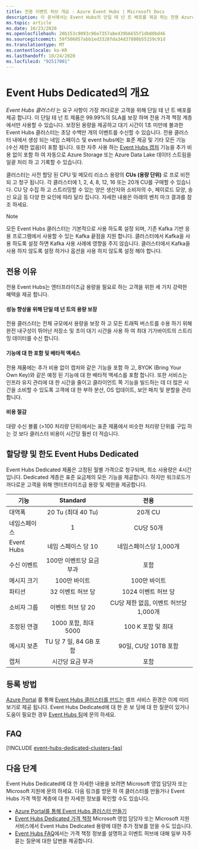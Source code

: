 ```yaml
---
title: 전용 이벤트 허브 개요 - Azure Event Hubs | Microsoft Docs
description: 이 문서에서는 Event Hubs의 단일 테 넌 트 배포를 제공 하는 전용 Azure Event Hubs에 대 한 개요를 제공 합니다.
ms.topic: article
ms.date: 10/23/2020
ms.openlocfilehash: 20b153c9093c96e7357a8e439b6655f1db80bd46
ms.sourcegitcommit: 59f506857abb1ed3328fda34d37800b55159c91d
ms.translationtype: MT
ms.contentlocale: ko-KR
ms.lasthandoff: 10/24/2020
ms.locfileid: "92517001"
---
```

# <a name="overview-of-event-hubs-dedicated"></a>Event Hubs Dedicated의 개요

*Event Hubs 클러스터* 는 요구 사항이 가장 까다로운 고객을 위해 단일 테 넌 트 배포를 제공 합니다. 이 단일 테 넌 트 제품은 99.99%의 SLA를 보장 하며 전용 가격 책정 계층 에서만 사용할 수 있습니다. 보장된 용량을 제공하고 대기 시간이 1초 미만에 불과한 Event Hubs 클러스터는 초당 수백만 개의 이벤트를 수신할 수 있습니다. 전용 클러스터 내에서 생성 되는 네임 스페이스 및 event hubs에는 표준 제공 및 기타 모든 기능 (수신 제한 없음)이 포함 됩니다. 또한 자주 사용 하는 [Event Hubs 캡처](event-hubs-capture-overview.md) 기능을 추가 비용 없이 포함 하 여 자동으로 Azure Storage 또는 Azure Data Lake 데이터 스트림을 일괄 처리 하 고 기록할 수 있습니다. 

클러스터는 사전 할당 된 CPU 및 메모리 리소스 용량의 **CUs (용량 단위)** 로 프로 비전 되 고 청구 됩니다. 각 클러스터에 1, 2, 4, 8, 12, 16 또는 20개 CU를 구매할 수 있습니다. CU 당 수집 하 고 스트리밍할 수 있는 양은 생산자와 소비자의 수, 페이로드 모양, 송신 요금 등 다양 한 요인에 따라 달라 집니다. 자세한 내용은 아래의 벤치 마크 결과를 참조 하세요. 

> [!NOTE]
> 모든 Event Hubs 클러스터는 기본적으로 사용 하도록 설정 되며, 기존 Kafka 기반 응용 프로그램에서 사용할 수 있는 Kafka 끝점을 지원 합니다. 클러스터에서 Kafka을 사용 하도록 설정 하면 Kafka 사용 사례에 영향을 주지 않습니다. 클러스터에서 Kafka을 사용 하지 않도록 설정 하거나 옵션을 사용 하지 않도록 설정 해야 합니다.

## <a name="why-dedicated"></a>전용 이유

전용 Event Hubs는 엔터프라이즈급 용량을 필요로 하는 고객을 위한 세 가지 강력한 혜택을 제공 합니다.

#### <a name="single-tenancy-guarantees-capacity-for-better-performance"></a>성능 향상을 위해 단일 테 넌 트의 용량 보장

전용 클러스터는 전체 규모에서 용량을 보장 하 고 모든 트래픽 버스트를 수용 하기 위해 완전 내구성이 뛰어난 저장소 및 초이 대기 시간을 사용 하 여 최대 기가바이트의 스트리밍 데이터를 수신 합니다. 

#### <a name="inclusive-and-exclusive-access-to-features"></a>기능에 대 한 포함 및 배타적 액세스 
전용 제품에는 추가 비용 없이 캡처와 같은 기능을 포함 하 고, BYOK (Bring Your Own Key)와 같은 예정 된 기능에 대 한 배타적 액세스를 포함 합니다. 또한 서비스는 인프라 유지 관리에 대 한 시간을 줄이고 클라이언트 쪽 기능을 빌드하는 데 더 많은 시간을 소비할 수 있도록 고객에 대 한 부하 분산, OS 업데이트, 보안 패치 및 분할을 관리 합니다.  

#### <a name="cost-savings"></a>비용 절감
대량 수신 볼륨 (>100 처리량 단위)에서는 표준 제품에서 비슷한 처리량 단위를 구입 하는 것 보다 클러스터 비용이 시간당 훨씬 더 적습니다.


## <a name="event-hubs-dedicated-quotas-and-limits"></a>할당량 및 한도 Event Hubs Dedicated

Event Hubs Dedicated 제품은 고정된 월별 가격으로 청구되며, 최소 사용량은 4시간입니다. Dedicated 계층은 표준 요금제의 모든 기능을 제공합니다. 하지만 워크로드가 까다로운 고객을 위해 엔터프라이즈급 용량 및 제한을 제공합니다. 

| 기능 | Standard | 전용 |
| --- |:---:|:---:|
| 대역폭 | 20 Tu (최대 40 Tu) | 20개 CU |
| 네임스페이스 |  1 | CU당 50개 |
| Event Hubs |  네임 스페이스 당 10 | 네임스페이스당 1,000개 |
| 수신 이벤트 | 100만 이벤트당 요금 부과 | 포함 |
| 메시지 크기 | 100만 바이트 | 100만 바이트 |
| 파티션 | 32 이벤트 허브 당 | 1024 이벤트 허브 당 |
| 소비자 그룹 | 이벤트 허브 당 20 | CU당 제한 없음, 이벤트 허브당 1,000개 |
| 조정된 연결 | 1000 포함, 최대 5000 | 100 K 포함 및 최대 |
| 메시지 보존 | TU 당 7 일, 84 GB 포함 | 90일, CU당 10TB 포함 |
| 캡처 | 시간당 요금 부과 | 포함 |

## <a name="how-to-onboard"></a>등록 방법

[Azure Portal](https://aka.ms/eventhubsclusterquickstart) 를 통해 [Event Hubs 클러스터를 만드는](event-hubs-dedicated-cluster-create-portal.md) 셀프 서비스 환경은 이제 미리 보기로 제공 됩니다. Event Hubs Dedicated에 대 한 온 보 딩에 대 한 질문이 있거나 도움이 필요한 경우 [Event Hubs 팀](mailto:askeventhubs@microsoft.com)에 문의 하세요.

## <a name="faqs"></a>FAQ

[!INCLUDE [event-hubs-dedicated-clusters-faq](../../includes/event-hubs-dedicated-clusters-faq.md)]

## <a name="next-steps"></a>다음 단계

Event Hubs Dedicated에 대 한 자세한 내용을 보려면 Microsoft 영업 담당자 또는 Microsoft 지원에 문의 하세요. 다음 링크를 방문 하 여 클러스터를 만들거나 Event Hubs 가격 책정 계층에 대 한 자세한 정보를 확인할 수도 있습니다.

- [Azure Portal를 통해 Event Hubs 클러스터 만들기](https://aka.ms/eventhubsclusterquickstart) 
- [Event Hubs Dedicated 가격 책정](https://azure.microsoft.com/pricing/details/event-hubs/) Microsoft 영업 담당자 또는 Microsoft 지원 서비스에서 Event Hubs Dedicated 용량에 대한 추가 정보를 얻을 수도 있습니다.
- [Event Hubs FAQ](event-hubs-faq.md)에서는 가격 책정 정보를 설명하고 이벤트 허브에 대해 일부 자주 묻는 질문에 대한 답변을 제공합니다.
